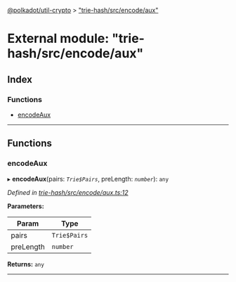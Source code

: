 [@polkadot/util-crypto](../README.md) > ["trie-hash/src/encode/aux"](../modules/_trie_hash_src_encode_aux_.md)

# External module: "trie-hash/src/encode/aux"

## Index

### Functions

* [encodeAux](_trie_hash_src_encode_aux_.md#encodeaux)

---

## Functions

<a id="encodeaux"></a>

###  encodeAux

▸ **encodeAux**(pairs: *`Trie$Pairs`*, preLength: *`number`*): `any`

*Defined in [trie-hash/src/encode/aux.ts:12](https://github.com/polkadot-js/util/blob/7550b44/packages/trie-hash/src/encode/aux.ts#L12)*

**Parameters:**

| Param | Type |
| ------ | ------ |
| pairs | `Trie$Pairs` |
| preLength | `number` |

**Returns:** `any`

___

